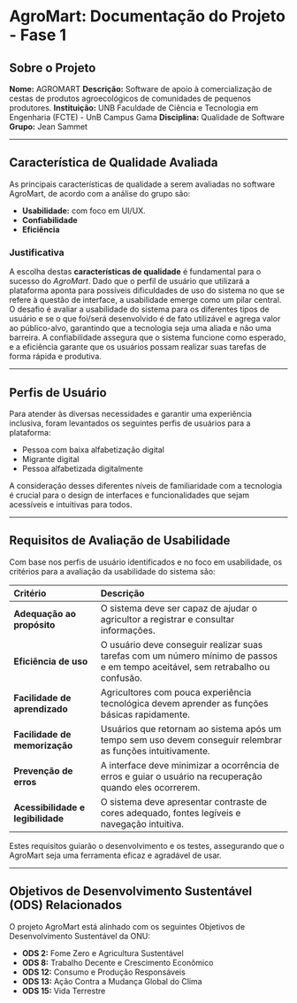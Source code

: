 # AgroMart: Documentação do Projeto - Fase 1

## Sobre o Projeto

**Nome:** AGROMART
**Descrição:** Software de apoio à comercialização de cestas de produtos agroecológicos de comunidades de pequenos produtores.
**Instituição:** UNB Faculdade de Ciência e Tecnologia em Engenharia (FCTE) - UnB Campus Gama
**Disciplina:** Qualidade de Software
**Grupo:** Jean Sammet

---

## Característica de Qualidade Avaliada

As principais características de qualidade a serem avaliadas no software AgroMart, de acordo com a análise do grupo são:

* **Usabilidade:** com foco em UI/UX.
* **Confiabilidade**
* **Eficiência**

### Justificativa

A escolha destas **características de qualidade** é fundamental para o sucesso do _AgroMart_. Dado que o perfil de usuário que utilizará a plataforma aponta para possíveis dificuldades de uso do sistema no que se refere à questão de interface, a usabilidade emerge como um pilar central. O desafio é avaliar a usabilidade do sistema para os diferentes tipos de usuário e se o que foi/será desenvolvido é de fato utilizável e agrega valor ao público-alvo, garantindo que a tecnologia seja uma aliada e não uma barreira. A confiabilidade assegura que o sistema funcione como esperado, e a eficiência garante que os usuários possam realizar suas tarefas de forma rápida e produtiva.

---

## Perfis de Usuário

Para atender às diversas necessidades e garantir uma experiência inclusiva, foram levantados os seguintes perfis de usuários para a plataforma:

* Pessoa com baixa alfabetização digital
* Migrante digital
* Pessoa alfabetizada digitalmente

A consideração desses diferentes níveis de familiaridade com a tecnologia é crucial para o design de interfaces e funcionalidades que sejam acessíveis e intuitivas para todos.

---

## Requisitos de Avaliação de Usabilidade

Com base nos perfis de usuário identificados e no foco em usabilidade, os critérios para a avaliação da usabilidade do sistema são:

| Critério | Descrição |
| :--- | :--- |
| **Adequação ao propósito** | O sistema deve ser capaz de ajudar o agricultor a registrar e consultar informações. |
| **Eficiência de uso** | O usuário deve conseguir realizar suas tarefas com um número mínimo de passos e em tempo aceitável, sem retrabalho ou confusão. |
| **Facilidade de aprendizado** | Agricultores com pouca experiência tecnológica devem aprender as funções básicas rapidamente. |
| **Facilidade de memorização** | Usuários que retornam ao sistema após um tempo sem uso devem conseguir relembrar as funções intuitivamente. |
| **Prevenção de erros** | A interface deve minimizar a ocorrência de erros e guiar o usuário na recuperação quando eles ocorrerem. |
| **Acessibilidade e legibilidade** | O sistema deve apresentar contraste de cores adequado, fontes legíveis e navegação intuitiva. |


Estes requisitos guiarão o desenvolvimento e os testes, assegurando que o AgroMart seja uma ferramenta eficaz e agradável de usar.

---

## Objetivos de Desenvolvimento Sustentável (ODS) Relacionados

O projeto AgroMart está alinhado com os seguintes Objetivos de Desenvolvimento Sustentável da ONU:

* **ODS 2:** Fome Zero e Agricultura Sustentável
* **ODS 8:** Trabalho Decente e Crescimento Econômico
* **ODS 12:** Consumo e Produção Responsáveis
* **ODS 13:** Ação Contra a Mudança Global do Clima
* **ODS 15:** Vida Terrestre